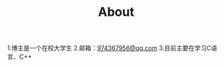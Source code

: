 ﻿---
layout: page
title: "About"
description: "Long may the sun shine!"
header-img: "img/green.jpg"
---

1.博主是一个在校大学生     2.邮箱：974367956@qq.com     3.目前主要在学习C语言、C++





